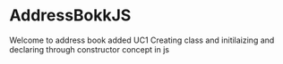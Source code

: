 # AddressBokkJS
Welcome to address book added UC1
Creating class and initilaizing and declaring through constructor concept in js

